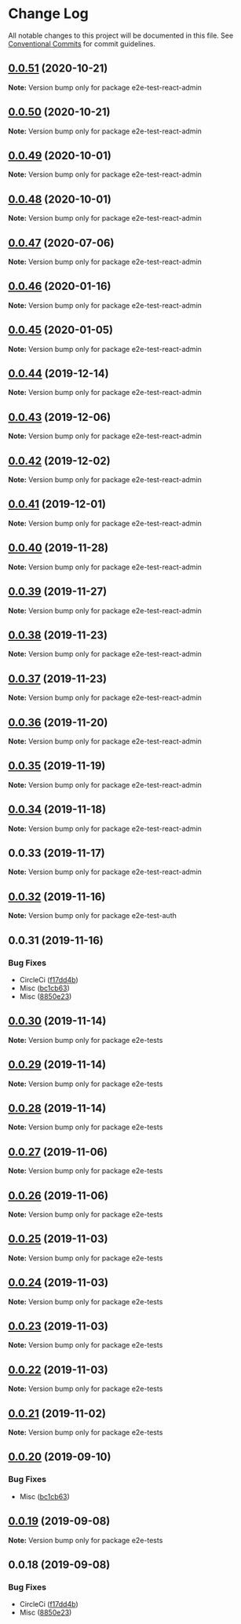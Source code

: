 # Change Log

All notable changes to this project will be documented in this file.
See [Conventional Commits](https://conventionalcommits.org) for commit guidelines.

## [0.0.51](https://github.com/hupe1980/amplify-material-ui/compare/e2e-test-react-admin@0.0.50...e2e-test-react-admin@0.0.51) (2020-10-21)

**Note:** Version bump only for package e2e-test-react-admin





## [0.0.50](https://github.com/hupe1980/amplify-material-ui/compare/e2e-test-react-admin@0.0.49...e2e-test-react-admin@0.0.50) (2020-10-21)

**Note:** Version bump only for package e2e-test-react-admin





## [0.0.49](https://github.com/hupe1980/amplify-material-ui/compare/e2e-test-react-admin@0.0.48...e2e-test-react-admin@0.0.49) (2020-10-01)

**Note:** Version bump only for package e2e-test-react-admin





## [0.0.48](https://github.com/hupe1980/amplify-material-ui/compare/e2e-test-react-admin@0.0.47...e2e-test-react-admin@0.0.48) (2020-10-01)

**Note:** Version bump only for package e2e-test-react-admin





## [0.0.47](https://github.com/hupe1980/amplify-material-ui/compare/e2e-test-react-admin@0.0.46...e2e-test-react-admin@0.0.47) (2020-07-06)

**Note:** Version bump only for package e2e-test-react-admin





## [0.0.46](https://github.com/hupe1980/amplify-material-ui/compare/e2e-test-react-admin@0.0.45...e2e-test-react-admin@0.0.46) (2020-01-16)

**Note:** Version bump only for package e2e-test-react-admin





## [0.0.45](https://github.com/hupe1980/amplify-material-ui/compare/e2e-test-react-admin@0.0.44...e2e-test-react-admin@0.0.45) (2020-01-05)

**Note:** Version bump only for package e2e-test-react-admin





## [0.0.44](https://github.com/hupe1980/amplify-material-ui/compare/e2e-test-react-admin@0.0.43...e2e-test-react-admin@0.0.44) (2019-12-14)

**Note:** Version bump only for package e2e-test-react-admin





## [0.0.43](https://github.com/hupe1980/amplify-material-ui/compare/e2e-test-react-admin@0.0.42...e2e-test-react-admin@0.0.43) (2019-12-06)

**Note:** Version bump only for package e2e-test-react-admin





## [0.0.42](https://github.com/hupe1980/amplify-material-ui/compare/e2e-test-react-admin@0.0.41...e2e-test-react-admin@0.0.42) (2019-12-02)

**Note:** Version bump only for package e2e-test-react-admin





## [0.0.41](https://github.com/hupe1980/amplify-material-ui/compare/e2e-test-react-admin@0.0.40...e2e-test-react-admin@0.0.41) (2019-12-01)

**Note:** Version bump only for package e2e-test-react-admin





## [0.0.40](https://github.com/hupe1980/amplify-material-ui/compare/e2e-test-react-admin@0.0.39...e2e-test-react-admin@0.0.40) (2019-11-28)

**Note:** Version bump only for package e2e-test-react-admin





## [0.0.39](https://github.com/hupe1980/amplify-material-ui/compare/e2e-test-react-admin@0.0.38...e2e-test-react-admin@0.0.39) (2019-11-27)

**Note:** Version bump only for package e2e-test-react-admin





## [0.0.38](https://github.com/hupe1980/amplify-material-ui/compare/e2e-test-react-admin@0.0.37...e2e-test-react-admin@0.0.38) (2019-11-23)

**Note:** Version bump only for package e2e-test-react-admin





## [0.0.37](https://github.com/hupe1980/amplify-material-ui/compare/e2e-test-react-admin@0.0.36...e2e-test-react-admin@0.0.37) (2019-11-23)

**Note:** Version bump only for package e2e-test-react-admin





## [0.0.36](https://github.com/hupe1980/amplify-material-ui/compare/e2e-test-react-admin@0.0.35...e2e-test-react-admin@0.0.36) (2019-11-20)

**Note:** Version bump only for package e2e-test-react-admin





## [0.0.35](https://github.com/hupe1980/amplify-material-ui/compare/e2e-test-react-admin@0.0.34...e2e-test-react-admin@0.0.35) (2019-11-19)

**Note:** Version bump only for package e2e-test-react-admin





## [0.0.34](https://github.com/hupe1980/amplify-material-ui/compare/e2e-test-react-admin@0.0.33...e2e-test-react-admin@0.0.34) (2019-11-18)

**Note:** Version bump only for package e2e-test-react-admin





## 0.0.33 (2019-11-17)

**Note:** Version bump only for package e2e-test-react-admin





## [0.0.32](https://github.com/hupe1980/amplify-material-ui/compare/e2e-test-auth@0.0.31...e2e-test-auth@0.0.32) (2019-11-16)

**Note:** Version bump only for package e2e-test-auth





## 0.0.31 (2019-11-16)


### Bug Fixes

* CircleCi ([f17dd4b](https://github.com/hupe1980/amplify-material-ui/commit/f17dd4b84c088281fb5365e670a72a0782b61dc4))
* Misc ([bc1cb63](https://github.com/hupe1980/amplify-material-ui/commit/bc1cb634ef69e77f937dcd0ced6aa4672e07d6c5))
* Misc ([8850e23](https://github.com/hupe1980/amplify-material-ui/commit/8850e233dfee90f530362a677ad3f47b1b6307d0))





## [0.0.30](https://github.com/hupe1980/amplify-material-ui/compare/e2e-tests@0.0.29...e2e-tests@0.0.30) (2019-11-14)

**Note:** Version bump only for package e2e-tests





## [0.0.29](https://github.com/hupe1980/amplify-material-ui/compare/e2e-tests@0.0.28...e2e-tests@0.0.29) (2019-11-14)

**Note:** Version bump only for package e2e-tests





## [0.0.28](https://github.com/hupe1980/amplify-material-ui/compare/e2e-tests@0.0.27...e2e-tests@0.0.28) (2019-11-14)

**Note:** Version bump only for package e2e-tests





## [0.0.27](https://github.com/hupe1980/amplify-material-ui/compare/e2e-tests@0.0.26...e2e-tests@0.0.27) (2019-11-06)

**Note:** Version bump only for package e2e-tests





## [0.0.26](https://github.com/hupe1980/amplify-material-ui/compare/e2e-tests@0.0.25...e2e-tests@0.0.26) (2019-11-06)

**Note:** Version bump only for package e2e-tests





## [0.0.25](https://github.com/hupe1980/amplify-material-ui/compare/e2e-tests@0.0.24...e2e-tests@0.0.25) (2019-11-03)

**Note:** Version bump only for package e2e-tests





## [0.0.24](https://github.com/hupe1980/amplify-material-ui/compare/e2e-tests@0.0.23...e2e-tests@0.0.24) (2019-11-03)

**Note:** Version bump only for package e2e-tests





## [0.0.23](https://github.com/hupe1980/amplify-material-ui/compare/e2e-tests@0.0.22...e2e-tests@0.0.23) (2019-11-03)

**Note:** Version bump only for package e2e-tests





## [0.0.22](https://github.com/hupe1980/amplify-material-ui/compare/e2e-tests@0.0.21...e2e-tests@0.0.22) (2019-11-03)

**Note:** Version bump only for package e2e-tests





## [0.0.21](https://github.com/hupe1980/amplify-material-ui/compare/e2e-tests@0.0.20...e2e-tests@0.0.21) (2019-11-02)

**Note:** Version bump only for package e2e-tests





## [0.0.20](https://github.com/hupe1980/amplify-material-ui/compare/e2e-tests@0.0.19...e2e-tests@0.0.20) (2019-09-10)


### Bug Fixes

* Misc ([bc1cb63](https://github.com/hupe1980/amplify-material-ui/commit/bc1cb63))





## [0.0.19](https://github.com/hupe1980/amplify-material-ui/compare/e2e-tests@0.0.18...e2e-tests@0.0.19) (2019-09-08)

**Note:** Version bump only for package e2e-tests





## 0.0.18 (2019-09-08)


### Bug Fixes

* CircleCi ([f17dd4b](https://github.com/hupe1980/amplify-material-ui/commit/f17dd4b))
* Misc ([8850e23](https://github.com/hupe1980/amplify-material-ui/commit/8850e23))
